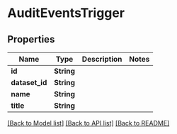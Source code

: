 # AuditEventsTrigger

## Properties

Name | Type | Description | Notes
------------ | ------------- | ------------- | -------------
**id** | **String** |  | 
**dataset_id** | **String** |  | 
**name** | **String** |  | 
**title** | **String** |  | 

[[Back to Model list]](../README.md#documentation-for-models) [[Back to API list]](../README.md#documentation-for-api-endpoints) [[Back to README]](../README.md)


